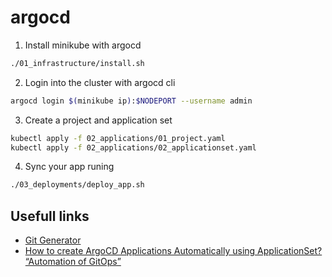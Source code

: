 # argocd

1. Install minikube with argocd

```sh
./01_infrastructure/install.sh
```

2. Login into the cluster with argocd cli

```sh
argocd login $(minikube ip):$NODEPORT --username admin
```

3. Create a project and application set

```sh
kubectl apply -f 02_applications/01_project.yaml
kubectl apply -f 02_applications/02_applicationset.yaml
```

4. Sync your app runing

```sh
./03_deployments/deploy_app.sh
```

## Usefull links

- [Git Generator](https://argocd-applicationset.readthedocs.io/en/stable/Generators-Git/)
- [How to create ArgoCD Applications Automatically using ApplicationSet? “Automation of GitOps”](https://amralaayassen.medium.com/how-to-create-argocd-applications-automatically-using-applicationset-automation-of-the-gitops-59455eaf4f72)
